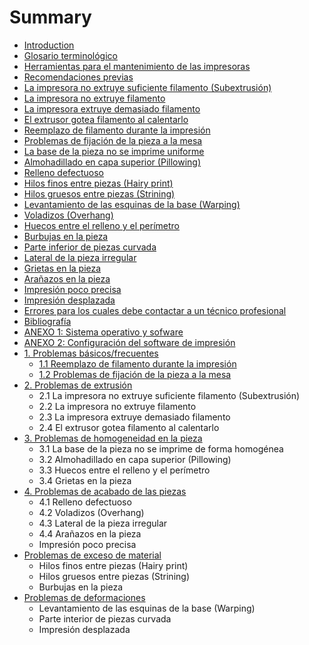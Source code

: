 # Summary

* [Introduction](README.md)
* [Glosario terminológico](glosario.md)
* [Herramientas para el mantenimiento de las impresoras](herramientas_para_el_mantenimiento_de_las_impresor.md)
* [Recomendaciones previas](recomendaciones_previas.md)
* [La impresora no extruye suficiente filamento (Subextrusión)](la_impresora_no_suministra_la_cantidad_de_plastico.md)
* [La impresora no extruye filamento](la_impresora_no_extruye_filamento.md)
* [La impresora extruye demasiado filamento](la_impresora_extruye_demasiado_filamento.md)
* [El extrusor gotea filamento al calentarlo](el_extrusor_gotea_filamento_al_calentarlo.md)
* [Reemplazo de filamento durante la impresión](escasez_de_filamento_durante_la_impresion_reemplaz.md)
* [Problemas de fijación de la pieza a la mesa](problemas_de_fijacion_de_la_pieza_a_la_mesa.md)
* [La base de la pieza no se imprime uniforme](la_base_de_la_pieza_no_se_imprime_uniforme.md)
* [Almohadillado en capa superior (Pillowing)](almohadillado_pillowing.md)
* [Relleno defectuoso](relleno_defectuoso.md)
* [Hilos finos entre piezas (Hairy print)](aparicion_de_hilos_finos_hairy_print.md)
* [Hilos gruesos entre piezas (Strining)](hilos_gruesos_entre_piezas_strining.md)
* [Levantamiento de las esquinas de la base (Warping)](levantamiento_de_las_esquinas_de_la_base_warping.md)
* [Voladizos (Overhang)](voladizos_overhang.md)
* [Huecos entre el relleno y el perímetro](huecos_entre_el_relleno_y_el_perimetro.md)
* [Burbujas en la pieza](burbujas_en_la_pieza.md)
* [Parte inferior de piezas curvada](bases_curvadas.md)
* [Lateral de la pieza irregular](lateral_de_la_pieza_irregular.md)
* [Grietas en la pieza](grietas_en_la_pieza.md)
* [Arañazos en la pieza](aranazos_en_la_pieza.md)
* [Impresión poco precisa](impresion_poco_precisa.md)
* [Impresión desplazada](impresion_desplazada.md)
* [Errores para los cuales debe contactar a un técnico profesional](errores_para_los_cuales_debe_contactar_a_un_tecnic.md)
* [Bibliografía](bibliografia.md)
* [ANEXO 1: Sistema operativo y sofware](anexo_2_sistema_operativo_y_sofware.md)
* [ANEXO 2: Configuración del software de impresión](anexo_1_archivos_de_configuracion.md)
* [1. Problemas básicos/frecuentes](problemas_basicosfrecuentes.md)
   * [1.1 Reemplazo de filamento durante la impresión](11_reemplazo_de_filamento_durante_la_impresion.md)
   * [1.2 Problemas de fijación de la pieza a la mesa](12_problemas_de_fijacion_de_la_pieza_a_la_mesa.md)
* [2. Problemas de extrusión](problemas_de_extrusion.md)
   * 2.1 La impresora no extruye suficiente filamento (Subextrusión)
   * 2.2 La impresora no extruye filamento
   * 2.3 La impresora extruye demasiado filamento
   * 2.4 El extrusor gotea filamento al calentarlo
* [3. Problemas de homogeneidad en la pieza](problemas_de_homogeneidad_del_material.md)
   * 3.1 La base de la pieza no se imprime de forma homogénea
   * 3.2 Almohadillado en capa superior (Pillowing)
   * 3.3 Huecos entre el relleno y el perímetro
   * 3.4 Grietas en la pieza
* [4. Problemas de acabado de las piezas](problemas_de_acabado_de_las_piezas.md)
   * 4.1 Relleno defectuoso
   * 4.2 Voladizos (Overhang)
   * 4.3 Lateral de la pieza irregular
   * 4.4 Arañazos en la pieza
   * Impresión poco precisa
* [Problemas de exceso de material](problemas_de_exceso_de_material.md)
   * Hilos finos entre piezas (Hairy print)
   * Hilos gruesos entre piezas (Strining)
   * Burbujas en la pieza
* [Problemas de deformaciones](problemas_de_deformaciones.md)
   * Levantamiento de las esquinas de la base (Warping)
   * Parte interior de piezas curvada
   * Impresión desplazada

